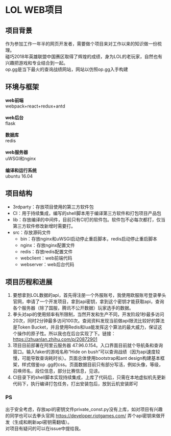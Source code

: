 # LOL WEB项目

## 项目背景
作为参加工作一年半的网页开发者，需要做个项目来对工作以来的知识做一份梳理。<br>
碰巧2018年英雄联盟中国赛区取得了辉煌的成绩，身为LOL的老玩家，自然也有兴趣把游戏和专业结合到一起。<br>
op.gg是当下最火的查询战绩网站，网站以仿照op.gg入手构建<br>

## 环境与框架
**web前端**<br>
webpack+react+redux+antd<br><br>
**web后台**<br>
flask<br><br>
**数据库**<br>
redis<br><br>
**web服务器**<br>
uWSGI和nginx<br><br>
**编译和运行系统**<br>
ubuntu 16.04

## 项目结构
* 3rdparty：存放项目使用的第三方软件包<br>
* CI：用于持续集成，编写的shell脚本用于编译第三方软件和打包项目产品包<br>
* lib：存放编译的中间件，目前只有CI打的软件包。软件包不必每次都打，仅当第三方软件修改新增时需要打。<br>
* src：存放源码文件
    * bin：存放nginx和uWSGI启动停止重启脚本，redis启动停止重启脚本
    * nginx：存放nginx配置文件
    * redis：存放redis配置文件
    * webclient：web前端代码
    * webserver：web后台代码

## 项目历程和进展
1. 要想拿到LOL数据的api，首先得注册一个外服账号，我使用欧服账号登录拳头官网，申请了一个开发项目，拿到api密钥，拿到这个密钥才能获取api，查询各个服务器（除了国服，腾讯不公开数据）玩家选手的数据。
2. 拳头对api的使用频率有所限制，当然开发和生产不同，开发阶段1秒最多访问20次，同时2分钟最多访问100次。查阅资料发现当前做api限流比较好的算法是Token 
Bucket，并且使用Redis和lua能发挥这个算法的最大威力，保证这个操作的原子性。所以我也在后台实现了下。链接：https://zhuanlan.zhihu.com/p/20872901
3. 项目目前部署在阿里云服务器 47.96.0.154。入口界面目前就个导航条和查询窗口。输入faker的游戏名称“Hide on bush”可以查询战绩（因为api速度较慢，可能导致查询耗时长）。页面总体使用bootstrap和ant 
design构建基本框架，样式借鉴op
.gg的css。页面数据目前只有部分写活，例如头像，等级，召唤师名，段位信息，部分比赛信息，见谅。
4. CI目录下的shell脚本实现持续集成，上库了代码后，只需在本地虚拟机先更新代码下，执行编译打包任务，打出安装包后，放到云机安装即可

### PS
出于安全考虑，存放api的密钥文件private_const.py没有上库，如对项目有兴趣的同学也可以去拳头官网 https://developer.riotgames.com/ 
弄个api密钥来做开发（生成和刷新api密钥需翻墙）。<br>
对项目有疑问的可以在issue中提给我。

